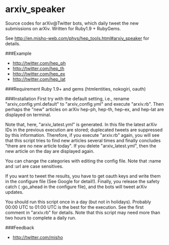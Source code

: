 arxiv_speaker
=============
Source codes for arXiv@Twitter bots, which daily tweet the new submissions on arXiv.
Written for Ruby1.9 + RubyGems.

See http://en.misho-web.com/phys/hep_tools.html#arxiv_speaker for details.


###Example
 * http://twitter.com/hep_ph
 * http://twitter.com/hep_th
 * http://twitter.com/hep_ex
 * http://twitter.com/hep_lat

###Requirement
 Ruby 1.9+ and gems (htmlentities, nokogiri, oauth)

###Installation
  First try with the default setting, i.e., rename "arxiv_config.yml.default" to "arxiv_config.yml" and execute "arxiv.rb".
  Then perhaps the "new" articles on arXiv hep-ph, hep-th, hep-ex, and hep-lat are displayed on terminal.

  Note that, here, "arxiv_latest.yml" is generated.
  In this file the latest arXiv IDs in the previous execution are stored; duplecated tweets are suppressed by this information.
  Therefore, if you execute "arxiv.rb" again, you will see that this script tries to find new articles several times and finally concludes "there are no new article today".
  If you delete "arxiv_latest.yml", then the new article on the day are displayed again.

  You can change the categories with editing the config file. 
  Note that :name and :url are case sensitives.

  If you want to tweet the results, you have to get oauth keys and write them in the configure file (See Google for detail!).
  Finally, you release the safety catch ( :go_ahead in the configure file), and the bots will tweet arXiv updates.

  You should run this script once in a day (but not in holidays).
  Probably 00:00 UTC to 01:00 UTC is the best for the execution. See the first comment in "arxiv.rb" for details.
  Note that this script may need more than two hours to complete a daily run.

  

###Feedback
 * http://twitter.com/misho

